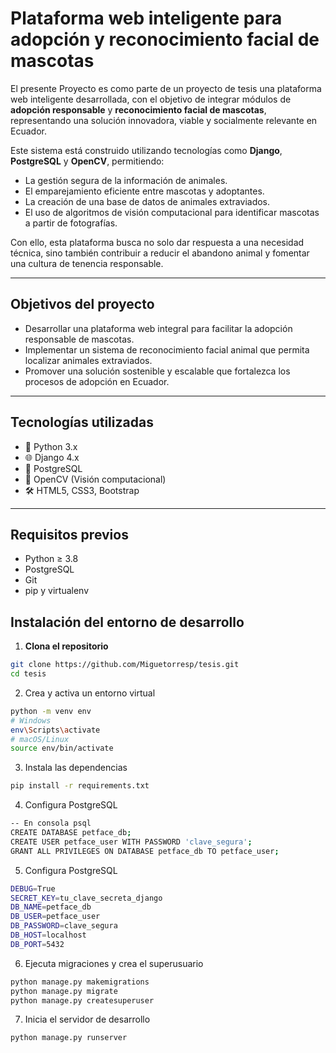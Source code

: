 # Plataforma web inteligente para adopción y reconocimiento facial de mascotas

El presente Proyecto es como parte de un proyecto de tesis una plataforma web inteligente desarrollada, con el objetivo de integrar módulos de **adopción responsable** y **reconocimiento facial de mascotas**, representando una solución innovadora, viable y socialmente relevante en Ecuador.

Este sistema está construido utilizando tecnologías como **Django**, **PostgreSQL** y **OpenCV**, permitiendo:

- La gestión segura de la información de animales.
- El emparejamiento eficiente entre mascotas y adoptantes.
- La creación de una base de datos de animales extraviados.
- El uso de algoritmos de visión computacional para identificar mascotas a partir de fotografías.

Con ello, esta plataforma busca no solo dar respuesta a una necesidad técnica, sino también contribuir a reducir el abandono animal y fomentar una cultura de tenencia responsable.

---

## Objetivos del proyecto

- Desarrollar una plataforma web integral para facilitar la adopción responsable de mascotas.
- Implementar un sistema de reconocimiento facial animal que permita localizar animales extraviados.
- Promover una solución sostenible y escalable que fortalezca los procesos de adopción en Ecuador.

---

## Tecnologías utilizadas

- 🐍 Python 3.x
- 🌐 Django 4.x
- 🐘 PostgreSQL
- 🧠 OpenCV (Visión computacional)
- 🛠️ HTML5, CSS3, Bootstrap

---

## Requisitos previos

- Python ≥ 3.8
- PostgreSQL
- Git
- pip y virtualenv

## Instalación del entorno de desarrollo

1. **Clona el repositorio**

```bash
git clone https://github.com/Miguetorresp/tesis.git
cd tesis
```

2. Crea y activa un entorno virtual

```bash
python -m venv env
# Windows
env\Scripts\activate
# macOS/Linux
source env/bin/activate
```

3. Instala las dependencias

```bash
pip install -r requirements.txt
```

4. Configura PostgreSQL

```bash
-- En consola psql
CREATE DATABASE petface_db;
CREATE USER petface_user WITH PASSWORD 'clave_segura';
GRANT ALL PRIVILEGES ON DATABASE petface_db TO petface_user;

```

5. Configura PostgreSQL

```bash
DEBUG=True
SECRET_KEY=tu_clave_secreta_django
DB_NAME=petface_db
DB_USER=petface_user
DB_PASSWORD=clave_segura
DB_HOST=localhost
DB_PORT=5432
```

6. Ejecuta migraciones y crea el superusuario

```bash
python manage.py makemigrations
python manage.py migrate
python manage.py createsuperuser
```

7. Inicia el servidor de desarrollo

```bash
python manage.py runserver
```
